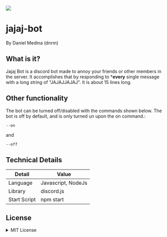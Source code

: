 <br />
<img src="https://cdn.danielmedina.dev/gh-banners/jajaj-bot.png" />

# jajaj-bot
By Daniel Medina (dnrm)


## What is it?

Jajaj Bot is a discord bot made to annoy your friends or other members in the server. It accomplishes that by responding to ***every** single message with a long string of "JAJAJJAJAJ". It is about 15 lines long.


## Other functionality

The bot can be turned off/disabled with the commands shown below. The bot is off by default, and is only turned un upon the on command.:

```
--on
```
and
```
--off
```

## Technical Details
| Detail       | Value              |
|--------------|--------------------|
| Language     | Javascript, NodeJs |
| Library      | discord.js         |
| Start Script | npm start          |

## License
<details>
<summary>MIT License</summary>
<br />
Copyright 2021 Daniel Medina

Permission is hereby granted, free of charge, to any person obtaining a copy of this software and associated documentation files (the "Software"), to deal in the Software without restriction, including without limitation the rights to use, copy, modify, merge, publish, distribute, sublicense, and/or sell copies of the Software, and to permit persons to whom the Software is furnished to do so, subject to the following conditions:

The above copyright notice and this permission notice shall be included in all copies or substantial portions of the Software.

THE SOFTWARE IS PROVIDED "AS IS", WITHOUT WARRANTY OF ANY KIND, EXPRESS OR IMPLIED, INCLUDING BUT NOT LIMITED TO THE WARRANTIES OF MERCHANTABILITY, FITNESS FOR A PARTICULAR PURPOSE AND NONINFRINGEMENT. IN NO EVENT SHALL THE AUTHORS OR COPYRIGHT HOLDERS BE LIABLE FOR ANY CLAIM, DAMAGES OR OTHER LIABILITY, WHETHER IN AN ACTION OF CONTRACT, TORT OR OTHERWISE, ARISING FROM, OUT OF OR IN CONNECTION WITH THE SOFTWARE OR THE USE OR OTHER DEALINGS IN THE SOFTWARE.
</details>
